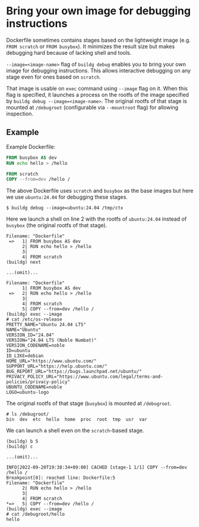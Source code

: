 # Bring your own image for debugging instructions

Dockerfile sometimes contains stages based on the lightweight image (e.g. `FROM scratch` or `FROM busybox`). 
It minimizes the result size but makes debugging hard because of lacking shell and tools.

`--image=<image-name>` flag of `buildg debug` enables you to bring your own image for debugging instructions. 
This allows interactive debugging on any stage even for ones based on `scratch`.

That image is usable on `exec` command using `--image` flag on it.
When this flag is specified, it launches a process on the rootfs of the image specified by `buildg debug --image=<image-name>`. 
The original rootfs of that stage is mounted at `/debugroot` (configurable via `--mountroot` flag) for allowing inspection.

## Example

Example Dockerfile:

```Dockerfile
FROM busybox AS dev
RUN echo hello > /hello

FROM scratch
COPY --from=dev /hello /
```

The above Dockerfile uses `scratch` and `busybox` as the base images but here we use `ubuntu:24.04` for debugging these stages.

```
$ buildg debug --image=ubuntu:24.04 /tmp/ctx
```

Here we launch a shell on line 2 with the rootfs of `ubuntu:24.04` instead of `busybox` (the original rootfs of that stage).

```
Filename: "Dockerfile"
 =>   1| FROM busybox AS dev
      2| RUN echo hello > /hello
      3| 
      4| FROM scratch
(buildg) next

...(omit)...

Filename: "Dockerfile"
      1| FROM busybox AS dev
 =>   2| RUN echo hello > /hello
      3| 
      4| FROM scratch
      5| COPY --from=dev /hello /
(buildg) exec --image
# cat /etc/os-release
PRETTY_NAME="Ubuntu 24.04 LTS"
NAME="Ubuntu"
VERSION_ID="24.04"
VERSION="24.04 LTS (Noble Numbat)"
VERSION_CODENAME=noble
ID=ubuntu
ID_LIKE=debian
HOME_URL="https://www.ubuntu.com/"
SUPPORT_URL="https://help.ubuntu.com/"
BUG_REPORT_URL="https://bugs.launchpad.net/ubuntu/"
PRIVACY_POLICY_URL="https://www.ubuntu.com/legal/terms-and-policies/privacy-policy"
UBUNTU_CODENAME=noble
LOGO=ubuntu-logo
```

The original rootfs of that stage (`busybox`) is mounted at `/debugroot`.

```
# ls /debugroot/
bin  dev  etc  hello  home  proc  root	tmp  usr  var
```

We can launch a shell even on the `scratch`-based stage.

```
(buildg) b 5
(buildg) c

...(omit)...

INFO[2022-09-20T19:38:34+09:00] CACHED [stage-1 1/1] COPY --from=dev /hello / 
Breakpoint[0]: reached line: Dockerfile:5
Filename: "Dockerfile"
      2| RUN echo hello > /hello
      3| 
      4| FROM scratch
*=>   5| COPY --from=dev /hello /
(buildg) exec --image
# cat /debugroot/hello
hello
```
